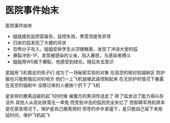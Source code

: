 # 医院事件始末

医院事件始末

- 姐姐接到监控室报告，监控失效，黑雪浓度有异常
- 归来的弧发现了大楼的异状
- 恐怖分子攻入，姐姐安排学生从顶楼撤离，发现了冲进大堂的弧
- 爆裂冲到-1F，发现被感染的父亲，陷入暴怒，与感染者搏斗
- 姐姐用WS救下爆裂，他感受到绿光，随后失去意识

星姐用飞机救走的孩子们
成为了一场秘密实验的对象
在高空的相对低辐射区
防护服也只能勉强应对的地方
他们一上飞机就被武装控制起来
在无防护的情况下暴露在高空的辐射中
没撑过来的人被挨个扔下了飞机

星安排的撤离运输机起飞的时候
被魔方的黑洞传送走了
除了弧发动了能力得以存活外
其他人从高处跌落无一幸免
而受到冲击的弧则完全失忆了
而那辆军用机原本是在紧急情况下，保护星自己撤离用的
但苍的步步紧逼下，星只能自己留下来拖延时间，保护飞机起飞